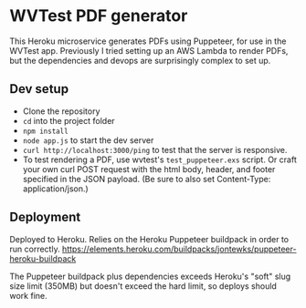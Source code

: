 # WVTest PDF generator

This Heroku microservice generates PDFs using Puppeteer, for use in the WVTest app.
Previously I tried setting up an AWS Lambda to render PDFs, but the dependencies and devops are surprisingly complex to set up.


## Dev setup

- Clone the repository
- `cd` into the project folder
- `npm install`
- `node app.js` to start the dev server
- `curl http://localhost:3000/ping` to test that the server is responsive.
- To test rendering a PDF, use wvtest's `test_puppeteer.exs` script. Or craft your own curl POST request with the html body, header, and footer specified in the JSON payload. (Be sure to also set Content-Type: application/json.)


## Deployment

Deployed to Heroku. Relies on the Heroku Puppeteer buildpack in order to run correctly. https://elements.heroku.com/buildpacks/jontewks/puppeteer-heroku-buildpack

The Puppeteer buildpack plus dependencies exceeds Heroku's "soft" slug size limit (350MB) but doesn't exceed the hard limit, so deploys should work fine.
